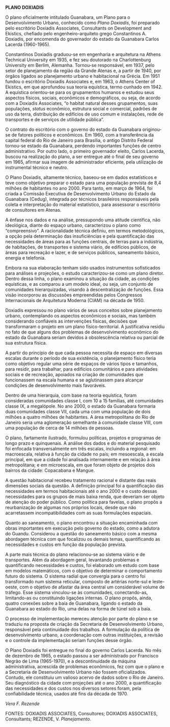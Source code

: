 **PLANO DOXIADIS**

O plano oficialmente intitulado Guanabara, um Plano para o
Desenvolvimento Urbano, conhecido como *Plano Doxiadis*, foi preparado
pelo escritório Doxiadis Associates, Consultants on Development and
Ekistics, chefiado pelo engenheiro-arquiteto grego Constantinos A.
Doxiadis, por encomenda do governador do estado da Guanabara Carlos
Lacerda (1960-1965).

Constantinos Doxiadis graduou-se em engenharia e arquitetura na Athens
Technical University em 1935, e fez seu doutorado na Charlottenburg
University em Berlim, Alemanha. Tornou-se responsável, em 1937, pelo
setor de planejamento da região da Grande Atenas e, a partir de 1940,
por órgãos ligados ao planejamento urbano e habitacional na Grécia. Em
1951 fundou o escritório Doxiadis Associates e, em 1963, o Athens Center
of Ekistics, em que aprofundou sua teoria equística, termo cunhado em
1942. A equística orientou-se para os grupamentos humanos e estudou seus
aspectos físicos, sociais, econômicos e demográficos, ou seja, de acordo
com a Doxiadis Associates, “o habitat natural desses grupamentos, suas
populações, *status* econômico, estrutura social e comercial, padrões de
uso da terra, distribuição de edifícios de uso comum e instalações, rede
de transportes e de serviços de utilidade pública”.

O contrato do escritório com o governo do estado da Guanabara
originou-se de fatores políticos e econômicos. Em 1960, com a
transferência da capital federal do Rio de Janeiro para Brasília, o
antigo Distrito Federal tornou-se estado da Guanabara, perdendo
importantes funções de centro administrativo. Por outro lado, o primeiro
governador eleito, Carlos Lacerda, buscou na realização do plano, a ser
entregue até o final de seu governo em 1965, afirmar sua imagem de
administrador eficiente, pela utilização de instrumental técnico e
neutro.

O Plano Doxiadis, altamente técnico, baseou-se em dados estatísticos e
teve como objetivo preparar o estado para uma população prevista de 8,4
milhões de habitantes no ano 2000. Para tanto, em março de 1964, foi
criada a Comissão Executiva de Desenvolvimento Urbano do Estado da
Guanabara (Cedug), integrada por técnicos brasileiros responsáveis pela
coleta e interpretação do material estatístico, para assessorar o
escritório de consultores em Atenas.

A ênfase nos dados e na análise, pressupondo uma atitude científica, não
ideológica, diante do espaço urbano, caracterizou o plano como
“compreensivo”. A racionalidade técnica definiu, em termos
metodológicos, a opção pela determinação das insuficiências e pela
quantificação das necessidades de áreas para as funções centrais, de
terras para a indústria, de habitações, de transportes e sistema viário,
de edifícios públicos, de áreas para recreação e lazer, e de serviços
públicos, saneamento básico, energia e telefonia.

Embora na sua elaboração tenham sido usados instrumentos sofisticados
para análises e projeções, o estudo caracterizou-se como um plano
diretor. Dentro dessa linha, o plano examinou a situação da cidade, as
condições equísticas, e as comparou a um modelo ideal, ou seja, um
conjunto de comunidades hierarquizadas, visando à descentralização de
funções. Essa visão incorporou as discussões empreendidas pelos
Congressos Internacionais de Arquitetura Moderna (CIAM) na década de
1950.

Doxiadis expressou no plano vários de seus conceitos sobre planejamento
urbano, contemplando os aspectos econômicos e sociais, mas também
considerando confiáveis as intervenções físicas, decisões que
transformaram o projeto em um plano físico-territorial. A justificativa
residiu no fato de que alguns dos problemas de desenvolvimento econômico
do estado da Guanabara seriam devidos à obsolescência relativa ou
parcial de sua estrutura física.

A partir do princípio de que cada pessoa necessita de espaço em diversas
escalas durante o período de sua existência, o planejamento físico teria
como objetivo regular uma série de espaços de vários tipos e tamanhos,
para residir, para trabalhar, para edifícios comunitários e para
atividades sociais e de recreação, apoiados na criação de comunidades
que funcionassem na escala humana e se aglutinassem para alcançar
condições de desenvolvimento mais favoráveis.

Dentro de uma hierarquia, com base na teoria equística, foram
consideradas comunidades classe I, com 10 a 15 famílias, até comunidades
classe IX, a megalópole. No ano 2000, o estado da Guanabara formaria
duas comunidades classe VII, cada uma com uma população de dois milhões
a quatro milhões de habitantes. A área metropolitana do Rio de Janeiro
seria uma aglomeração semelhante à comunidade classe VIII, com uma
população de cerca de 14 milhões de pessoas.

O plano, fartamente ilustrado, formulou políticas, projetos e programas
de longo prazo e quinquenais. A análise dos dados e do material
pesquisado foi enfocada transversalmente em três escalas, incluindo a
regional: em macroescala, relativa à função da cidade no país; em
mesoescala, a escala principal, em que a cidade foi analisada
internamente e em relação à área metropolitana; e em microescala, em que
foram objeto de projetos dois bairros da cidade: Copacabana e Mangue.

A questão habitacional recebeu tratamento racional e distante das reais
dimensões sociais da questão. A definição principal foi a quantificação
das necessidades em termos habitacionais até o ano 2000 e o custo dessas
necessidades para os grupos de mais baixa renda, que deveriam ser objeto
de atenção do poder público. Como política para favelas, o plano propôs
a reurbanização de algumas nos próprios locais, desde que não
acarretassem incompatibilidades com as suas formulações espaciais.

Quanto ao saneamento, o plano encontrou a situação encaminhada com obras
importantes em execução pelo governo do estado, como a adutora do
Guandu. Considerou a questão do saneamento básico com a mesma abordagem
técnica com que focalizou os demais temas, quantificando as necessidades
e custos em função da população prevista.

A parte mais técnica do plano relacionou-se ao sistema viário e de
transportes. Além da abordagem geral, levantando problemas e
quantificando necessidades e custos, foi elaborado um estudo com base em
modelos matemáticos, com o objetivo de determinar o comportamento futuro
do sistema. O sistema radial que convergia para o centro foi
transformado num sistema reticular, composto de artérias norte-sul e
leste-oeste, com o objetivo de afastar da área central um considerável
volume de tráfego. Esse sistema vinculou-se às comunidades,
conectando-as, limitando-as ou constituindo ligações internas. O plano
propôs, ainda, quatro conexões sobre a baía de Guanabara, ligando o
estado da Guanabara ao estado do Rio, uma delas na forma de túnel sob a
baía.

O processo de implementação mereceu atenção por parte do plano e se
traduziu na proposta de criação da Secretaria de Desenvolvimento Urbano,
responsável pela continuidade dos trabalhos. A formulação da política de
desenvolvimento urbano, a coordenação com outras instituições, a revisão
e o controle da implementação seriam funções desse órgão.

O Plano Doxiadis foi entregue no final do governo Carlos Lacerda. No mês
de dezembro de 1965, o estado passou a ser administrado por Francisco
Negrão de Lima (1965-1970), e a descontinuidade da máquina
administrativa, acrescida de problemas econômicos, fez com que o plano e
a Secretaria de Desenvolvimento Urbano não fossem oficializados.
Contudo, ele constituiu um valioso acervo de dados sobre o Rio de
Janeiro. Seu diagnóstico da cidade com projeções até o ano 2000, a
quantificação das necessidades e dos custos nos diversos setores foram,
pela confiabilidade técnica, usados até fins da década de 1970.

*Vera F. Rezende*

FONTES: DOXIADIS ASSOCIATES, Consultores; DOXIADIS ASSOCIATES,
Consultants; REZENDE, V. *Planejamento*.
